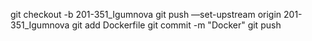 git checkout -b 201-351_Igumnova
git push —set-upstream origin 201-351_Igumnova
git add Dockerfile
git commit -m "Docker"
git push
